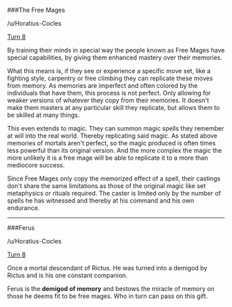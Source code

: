 ###The Free Mages

/u/Horatius-Cocles

[Turn 8](https://old.reddit.com/r/GodhoodWB/comments/fylavg/endless_pantheon_turn_8/fn70yyk/)

By training their minds in special way the people known as Free Mages have special capabilities, by giving them enhanced mastery over their memories.

What this means is, if they see or experience a specific move set, like a fighting style, carpentry or free climbing they can replicate these moves from memory. As memories are imperfect and often colored by the individuals that have them, this process is not perfect. Only allowing for weaker versions of whatever they copy from their memories. It doesn't make them masters at any particular skill they replicate, but allows them to be skilled at many things.

This even extends to magic. They can summon magic spells they remember at will into the real world. Thereby replicating said magic. As stated above memories of mortals aren't perfect, so the magic produced is often times less powerful than its original version. And the more complex the magic the more unlikely it is a free mage will be able to replicate it to a more than mediocore success.

Since Free Mages only copy the memorized effect of a spell, their castings don't share the same limitations as those of the original magic like set metaphysics or rituals required. The caster is limited only by the number of spells he has witnessed and thereby at his command and his own endurance.

---

###Ferus

/u/Horatius-Cocles

[Turn 8](https://old.reddit.com/r/GodhoodWB/comments/fylavg/endless_pantheon_turn_8/fn70yyk/)

Once a mortal descendant of Rictus. He was turned into a demigod by Rictus and is his one constant companion. 

Ferus is the **demigod of memory** and bestows the miracle of memory on those he deems fit to be free mages. Who in turn can pass on this gift.
